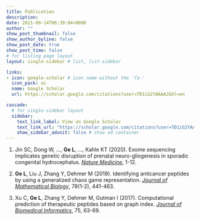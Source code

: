 ```yaml
---
title: Publication
description: 
date: 2021-09-14T06:39:04+0000
author: ""
show_post_thumbnail: false
show_author_byline: false
show_post_date: true
show_post_time: false
# for listing page layout
layout: single-sidebar # list, list-sidebar

links:
- icon: google-scholar # icon name without the 'fa-'
  icon_pack: ai
  name: Google Scholar
  url: https://scholar.google.com/citations?user=TD1iG2YAAAAJ&hl=en

cascade:
  # for single-sidebar layout
  sidebar:
    text_link_label: View on Google Scholar
    text_link_url: "https://scholar.google.com/citations?user=TD1iG2YAAAAJ&hl=en"
    show_sidebar_adunit: false # show ad container
---
```

1. Jin SC, Dong W, ..., **Ge L**, ..., Kahle KT (2020). Exome sequencing implicates genetic disruption of prenatal neuro-gliogenesis in sporadic congenital hydrocephalus. [*Nature Medicine*](https://www.nature.com/articles/s41591-020-1090-2), 1-12.

2. **Ge L**, Liu J, Zhang Y, Dehmer M (2019). Identifying anticancer peptides by using a generalized chaos game representation. [*Journal of Mathematical Biology*](https://link.springer.com/article/10.1007/s00285-018-1279-x), 78(1-2), 441-463.
  
3. Xu C,  **Ge L**, Zhang Y, Dehmer M, Gutman I (2017). Computational prediction of therapeutic peptides based on graph index. [*Journal of Biomedical Informatics*](https://doi.org/10.1016/j.jbi.2017.09.011), 75, 63-69.
